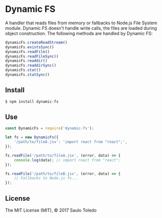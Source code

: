 # Dynamic FS

A handler that reads files from memory or fallbacks to Node.js File System module. Dynamic FS doesn't handle write calls, the files are loaded during object construction. The following methods are handled by Dynamic FS:

```js
dynamicFs.createReadStream()
dynamicFs.existsSync()
dynamicFs.readFile()
dynamicFs.readFileSync()
dynamicFs.readdir()
dynamicFs.readdirSync()
dynamicFs.stat()
dynamicFs.statSync()
```

## Install

```bash
$ npm install dynamic-fs
```

## Use

```js
const DynamicFs = require('dynamic-fs');

let fs = new DynamicFs({
    '/path/to/fileA.jsx': 'import react from "react";',
});

fs.readFile('/path/to/fileA.jsx', (error, data) => {
    console.log(data); // import react from "react";
});

fs.readFile('/path/to/fileB.jsx', (error, data) => {
    // Fallbacks to Node.js fs...
});
```

## License

The MIT License (MIT), © 2017 Saulo Toledo
